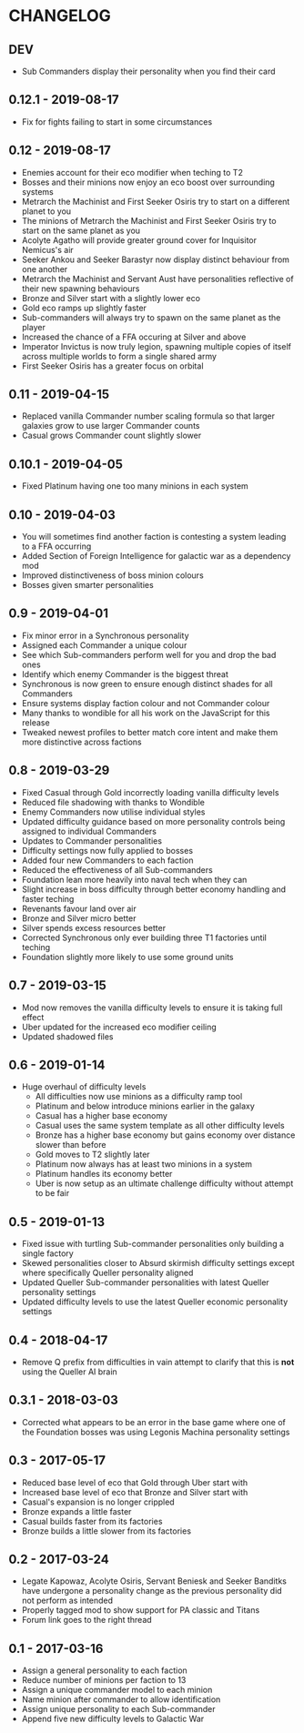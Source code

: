 # CHANGELOG

## DEV

 - Sub Commanders display their personality when you find their card

## 0.12.1 - 2019-08-17

 - Fix for fights failing to start in some circumstances

## 0.12 - 2019-08-17

 - Enemies account for their eco modifier when teching to T2
 - Bosses and their minions now enjoy an eco boost over surrounding systems
 - Metrarch the Machinist and First Seeker Osiris try to start on a different planet to you
 - The minions of Metrarch the Machinist and First Seeker Osiris try to start on the same planet as you
 - Acolyte Agatho will provide greater ground cover for Inquisitor Nemicus's air
 - Seeker Ankou and Seeker Barastyr now display distinct behaviour from one another
 - Metrarch the Machinist and Servant Aust have personalities reflective of their new spawning behaviours
 - Bronze and Silver start with a slightly lower eco
 - Gold eco ramps up slightly faster
 - Sub-commanders will always try to spawn on the same planet as the player
 - Increased the chance of a FFA occuring at Silver and above
 - Imperator Invictus is now truly legion, spawning multiple copies of itself across multiple worlds to form a single shared army
 - First Seeker Osiris has a greater focus on orbital

## 0.11 - 2019-04-15

 - Replaced vanilla Commander number scaling formula so that larger galaxies grow to use larger Commander counts
 - Casual grows Commander count slightly slower

## 0.10.1 - 2019-04-05

 - Fixed Platinum having one too many minions in each system

## 0.10 - 2019-04-03

 - You will sometimes find another faction is contesting a system leading to a FFA occurring
 - Added Section of Foreign Intelligence for galactic war as a dependency mod
 - Improved distinctiveness of boss minion colours
 - Bosses given smarter personalities

## 0.9 - 2019-04-01

 - Fix minor error in a Synchronous personality
 - Assigned each Commander a unique colour
  - See which Sub-commanders perform well for you and drop the bad ones
  - Identify which enemy Commander is the biggest threat
 - Synchronous is now green to ensure enough distinct shades for all Commanders
 - Ensure systems display faction colour and not Commander colour
 - Many thanks to wondible for all his work on the JavaScript for this release
 - Tweaked newest profiles to better match core intent and make them more distinctive across factions

## 0.8 - 2019-03-29

 - Fixed Casual through Gold incorrectly loading vanilla difficulty levels
 - Reduced file shadowing with thanks to Wondible
 - Enemy Commanders now utilise individual styles
 - Updated difficulty guidance based on more personality controls being assigned to individual Commanders
 - Updates to Commander personalities
 - Difficulty settings now fully applied to bosses
 - Added four new Commanders to each faction
 - Reduced the effectiveness of all Sub-commanders
 - Foundation lean more heavily into naval tech when they can
 - Slight increase in boss difficulty through better economy handling and faster teching
 - Revenants favour land over air
 - Bronze and Silver micro better
 - Silver spends excess resources better
 - Corrected Synchronous only ever building three T1 factories until teching
 - Foundation slightly more likely to use some ground units

## 0.7 - 2019-03-15

 - Mod now removes the vanilla difficulty levels to ensure it is taking full effect
 - Uber updated for the increased eco modifier ceiling
 - Updated shadowed files

## 0.6 - 2019-01-14

 - Huge overhaul of difficulty levels
   - All difficulties now use minions as a difficulty ramp tool
   - Platinum and below introduce minions earlier in the galaxy
   - Casual has a higher base economy
   - Casual uses the same system template as all other difficulty levels
   - Bronze has a higher base economy but gains economy over distance slower than before
   - Gold moves to T2 slightly later
   - Platinum now always has at least two minions in a system
   - Platinum handles its economy better
   - Uber is now setup as an ultimate challenge difficulty without attempt to be fair

## 0.5 - 2019-01-13

 - Fixed issue with turtling Sub-commander personalities only building a single factory
 - Skewed personalities closer to Absurd skirmish difficulty settings except where specifically Queller personality aligned
 - Updated Queller Sub-commander personalities with latest Queller personality settings
 - Updated difficulty levels to use the latest Queller economic personality settings

## 0.4 - 2018-04-17

 - Remove Q prefix from difficulties in vain attempt to clarify that this is **not** using the Queller AI brain

## 0.3.1 - 2018-03-03

 - Corrected what appears to be an error in the base game where one of the Foundation bosses was using Legonis Machina personality settings

## 0.3 - 2017-05-17

 - Reduced base level of eco that Gold through Uber start with
 - Increased base level of eco that Bronze and Silver start with
 - Casual's expansion is no longer crippled
 - Bronze expands a little faster
 - Casual builds faster from its factories
 - Bronze builds a little slower from its factories

## 0.2 - 2017-03-24

 - Legate Kapowaz, Acolyte Osiris, Servant Beniesk and Seeker Banditks have undergone a personality change as the previous personality did not perform as intended
 - Properly tagged mod to show support for PA classic and Titans
 - Forum link goes to the right thread

## 0.1 - 2017-03-16

 - Assign a general personality to each faction
 - Reduce number of minions per faction to 13
 - Assign a unique commander model to each minion
 - Name minion after commander to allow identification
 - Assign unique personality to each Sub-commander
 - Append five new difficulty levels to Galactic War